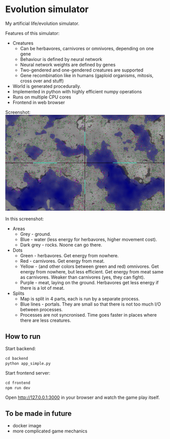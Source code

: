 # Evolution simulator

My artificial life/evolution simulator.

Features of this simulator:
* Creatures
    * Can be herbavores, carnivores or omnivores, depending on one gene
    * Behaviour is defined by neural network
    * Neural network weights are defined by genes
    * Two-gendered and one-gendered creatures are supported
    * Gene recombination like in humans (gaploid organisms, mitosis, cross over and stuff)
* World is generated procedurally.
* Implemented in python with highly efficient numpy operations
* Runs on multiple CPU cores
* Frontend in web browser

Screenshot:
![](example.png)

In this screenshot:
* Areas
    * Grey - ground.
    * Blue - water (less energy for herbavores, higher movement cost).
    * Dark grey - rocks. Noone can go there.
* Dots
    * Green - herbavores. Get energy from nowhere.
    * Red - carnivores. Get energy from meat.
    * Yellow - (and other colors between green and red) omnivores. Get energy from nowhere, but less efficient. Get energy from meat same as carnivores. Weaker than carnivores (yes, they can fight).
    * Purple - meat, laying on the ground. Herbavores get less energy if there is a lot of meat.
* Splits
    * Map is split in 4 parts, each is run by a separate process.
    * Blue lines - portals. They are small so that there is not too much I/O between processes.
    * Processes are not syncronised. Time goes faster in places where there are less creatures.

## How to run
Start backend:

```
cd backend
python app_simple.py
```

Start frontend server:

```
cd frontend
npm run dev
```

Open http://127.0.0.1:3000 in your browser and watch the game play itself.

## To be made in future
* docker image
* more complicated game mechanics